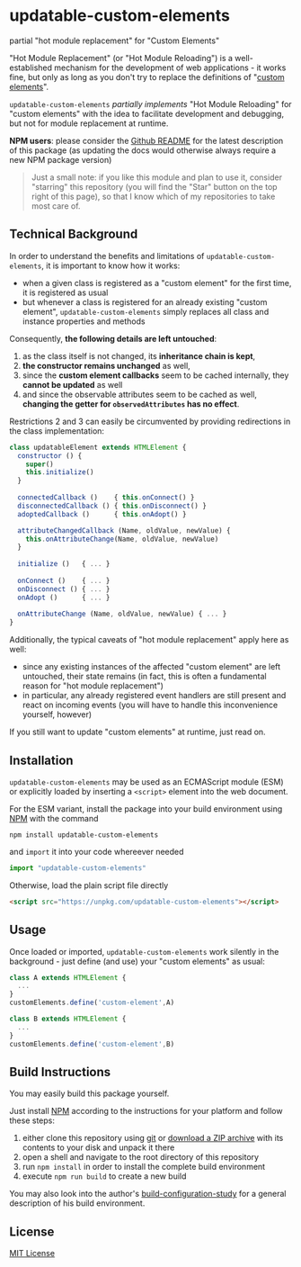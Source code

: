 # updatable-custom-elements #

partial "hot module replacement" for "Custom Elements"

"Hot Module Replacement" (or "Hot Module Reloading") is a well-established mechanism for the development of web applications - it works fine, but only as long as you don't try to replace the definitions of "[custom elements](https://developer.mozilla.org/en-US/docs/Web/Web_Components/Using_custom_elements)".

`updatable-custom-elements` _partially implements_ "Hot Module Reloading" for "custom elements" with the idea to facilitate development and debugging, but not for module replacement at runtime.

**NPM users**: please consider the [Github README](https://github.com/rozek/updatable-custom-elements/blob/main/README.md) for the latest description of this package (as updating the docs would otherwise always require a new NPM package version)

> Just a small note: if you like this module and plan to use it, consider "starring" this repository (you will find the "Star" button on the top right of this page), so that I know which of my repositories to take most care of.

## Technical Background ##

In order to understand the benefits and limitations of `updatable-custom-elements`, it is important to know how it works:

* when a given class is registered as a "custom element" for the first time, it is registered as usual
* but whenever a class is registered for an already existing "custom element", `updatable-custom-elements` simply replaces all class and instance properties and methods

Consequently, **the following details are left untouched**:

1. as the class itself is not changed, its **inheritance chain is kept**,
2. **the constructor remains unchanged** as well,
3. since the **custom element callbacks** seem to be cached internally, they **cannot be updated** as well
4. and since the observable attributes seem to be cached as well, **changing the getter for `observedAttributes` has no effect**.

Restrictions 2 and 3 can easily be circumvented by providing redirections in the class implementation:

```javascript
class updatableElement extends HTMLElement {
  constructor () {
    super()
    this.initialize()
  }
  
  connectedCallback ()    { this.onConnect() }
  disconnectedCallback () { this.onDisconnect() }
  adoptedCallback ()      { this.onAdopt() }

  attributeChangedCallback (Name, oldValue, newValue) {
    this.onAttributeChange(Name, oldValue, newValue)
  }
  
  initialize ()   { ... }
  
  onConnect ()    { ... }
  onDisconnect () { ... }
  onAdopt ()      { ... }
  
  onAttributeChange (Name, oldValue, newValue) { ... }
}
```

Additionally, the typical caveats of "hot module replacement" apply here as well:

* since any existing instances of the affected "custom element" are left untouched, their state remains (in fact, this is often a fundamental reason for "hot module replacement")
* in particular, any already registered event handlers are still present and react on incoming events (you will have to handle this inconvenience yourself, however)

If you still want to update "custom elements" at runtime, just read on.

## Installation ##

`updatable-custom-elements` may be used as an ECMAScript module (ESM) or explicitly loaded by inserting a `<script>` element into the web document.

For the ESM variant, install the package into your build environment using [NPM](https://docs.npmjs.com/) with the command

```
npm install updatable-custom-elements
```

and `import` it into your code whereever needed

```javascript
import "updatable-custom-elements"
```

Otherwise, load the plain script file directly

```html
<script src="https://unpkg.com/updatable-custom-elements"></script>
```

## Usage ##

Once loaded or imported, `updatable-custom-elements` work silently in the background - just define (and use) your "custom elements" as usual:

```javascript
class A extends HTMLElement {
  ...
}
customElements.define('custom-element',A)

class B extends HTMLElement {
  ...
}
customElements.define('custom-element',B)
```

## Build Instructions ##

You may easily build this package yourself.

Just install [NPM](https://docs.npmjs.com/) according to the instructions for your platform and follow these steps:

1. either clone this repository using [git](https://git-scm.com/) or [download a ZIP archive](https://github.com/rozek/updatable-custom-elements/archive/refs/heads/main.zip) with its contents to your disk and unpack it there 
2. open a shell and navigate to the root directory of this repository
3. run `npm install` in order to install the complete build environment
4. execute `npm run build` to create a new build

You may also look into the author's [build-configuration-study](https://github.com/rozek/build-configuration-study) for a general description of his build environment.

## License ##

[MIT License](LICENSE.md)
